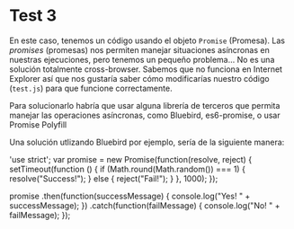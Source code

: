 # Test 3

En este caso, tenemos un código usando el objeto `Promise` (Promesa). Las *promises* 
(promesas) nos permiten manejar situaciones asíncronas en nuestras ejecuciones, 
pero tenemos un pequeño problema… No es una solución totalmente cross-browser. 
Sabemos que no funciona en Internet Explorer así que nos gustaría saber cómo 
modificarías nuestro código (`test.js`) para que funcione correctamente.

Para solucionarlo habría que usar alguna librería de terceros que permita manejar las operaciones asíncronas, como Bluebird, es6-promise, o usar Promise Polyfill


Una solución utlizando Bluebird por ejemplo, sería de la siguiente manera:

<script src="https://cdnjs.cloudflare.com/ajax/libs/bluebird/3.3.4/bluebird.min.js"></script>

'use strict';
var promise = new Promise(function(resolve, reject) {
    setTimeout(function () {
        if (Math.round(Math.random()) === 1) {
            resolve("Success!");
        } else {
            reject("Fail!");
        }
    }, 1000);
});

promise
    .then(function(successMessage) {
        console.log("Yes! " + successMessage);
    })
    .catch(function(failMessage) {
        console.log("No! " + failMessage);
    });
